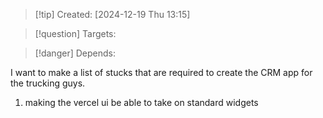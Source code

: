 
>[!tip] Created: [2024-12-19 Thu 13:15]

>[!question] Targets: 

>[!danger] Depends: 

I want to make a list of stucks that are required to create the CRM app for the trucking guys.

1. making the vercel ui be able to take on standard widgets